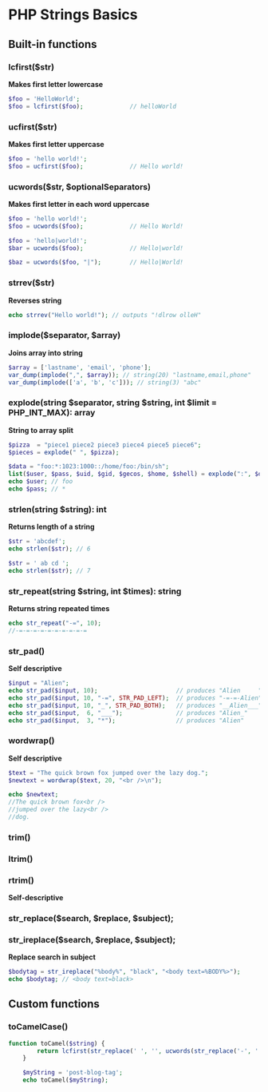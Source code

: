 # PHP Strings Basics

## Built-in functions

### lcfirst($str)
**Makes first letter lowercase**
```php
$foo = 'HelloWorld';
$foo = lcfirst($foo);             // helloWorld
```
### ucfirst($str)
**Makes first letter uppercase**
```php
$foo = 'hello world!';
$foo = ucfirst($foo);             // Hello world!
```

### ucwords($str, $optionalSeparators)
**Makes first letter in each word uppercase**
```php
$foo = 'hello world!';
$foo = ucwords($foo);             // Hello World!
```
```php
$foo = 'hello|world!';
$bar = ucwords($foo);             // Hello|world!

$baz = ucwords($foo, "|");        // Hello|World!
```
### strrev($str)
**Reverses string**
```php
echo strrev("Hello world!"); // outputs "!dlrow olleH"
```
### implode($separator, $array)
**Joins array into string**
```php
$array = ['lastname', 'email', 'phone'];
var_dump(implode(",", $array)); // string(20) "lastname,email,phone"
var_dump(implode(['a', 'b', 'c'])); // string(3) "abc"
```
### explode(string $separator, string $string, int $limit = PHP_INT_MAX): array
**String to array split**
```php
$pizza  = "piece1 piece2 piece3 piece4 piece5 piece6";
$pieces = explode(" ", $pizza);
```
```php
$data = "foo:*:1023:1000::/home/foo:/bin/sh";
list($user, $pass, $uid, $gid, $gecos, $home, $shell) = explode(":", $data);
echo $user; // foo
echo $pass; // *
```
### strlen(string $string): int
**Returns length of a string**
```php
$str = 'abcdef';
echo strlen($str); // 6

$str = ' ab cd ';
echo strlen($str); // 7
```
### str_repeat(string $string, int $times): string
**Returns string repeated times**
```php
echo str_repeat("-=", 10);
//-=-=-=-=-=-=-=-=-=-=
```
### str_pad()
**Self descriptive**
```php
$input = "Alien";
echo str_pad($input, 10);                      // produces "Alien     "
echo str_pad($input, 10, "-=", STR_PAD_LEFT);  // produces "-=-=-Alien"
echo str_pad($input, 10, "_", STR_PAD_BOTH);   // produces "__Alien___"
echo str_pad($input,  6, "___");               // produces "Alien_"
echo str_pad($input,  3, "*");                 // produces "Alien"
```
### wordwrap()
**Self descriptive**
```php
$text = "The quick brown fox jumped over the lazy dog.";
$newtext = wordwrap($text, 20, "<br />\n");

echo $newtext;
//The quick brown fox<br />
//jumped over the lazy<br />
//dog.
```
### trim()
### ltrim()
### rtrim()
**Self-descriptive**
### str_replace($search, $replace, $subject);
### str_ireplace($search, $replace, $subject);
**Replace search in subject**
```php
$bodytag = str_ireplace("%body%", "black", "<body text=%BODY%>");
echo $bodytag; // <body text=black>
```

## Custom functions
### toCamelCase()
```php
function toCamel($string) {
        return lcfirst(str_replace(' ', '', ucwords(str_replace('-', ' ', $string))));
    }

    $myString = 'post-blog-tag';
    echo toCamel($myString);
```